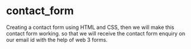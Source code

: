 # contact_form
Creating a contact form using HTML and CSS, then we will make this contact form working. so that we will receive the contact form enquiry on our email id with the help of web 3 forms.
